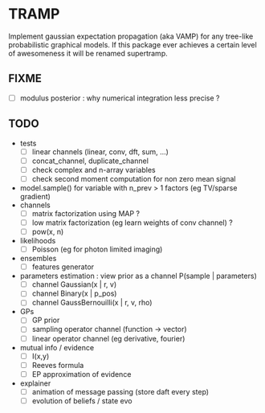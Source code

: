# TRAMP

Implement gaussian expectation propagation (aka VAMP)
for any tree-like probabilistic graphical models.
If this package ever achieves a certain level of awesomeness it
will be renamed supertramp.

## FIXME

- [ ] modulus posterior : why numerical integration less precise ?


## TODO

- tests
  - [ ] linear channels (linear, conv, dft, sum, ...)
  - [ ] concat_channel, duplicate_channel
  - [ ] check complex and n-array variables
  - [ ] check second moment computation for non zero mean signal
- model.sample() for variable with n_prev > 1 factors (eg TV/sparse gradient)
- channels
  - [ ] matrix factorization using MAP ?
  - [ ] low matrix factorization (eg learn weights of conv channel) ?
  - [ ] pow(x, n)
- likelihoods
  - [ ] Poisson (eg for photon limited imaging)
- ensembles
  - [ ] features generator
- parameters estimation : view prior as a channel P(sample | parameters)
  - [ ] channel Gaussian(x | r, v)
  - [ ] channel Binary(x | p_pos)
  - [ ] channel GaussBernouilli(x | r, v, rho)
- GPs
  - [ ] GP prior
  - [ ] sampling operator channel (function -> vector)
  - [ ] linear operator channel (eg derivative, fourier)
- mutual info / evidence
  - [ ] I(x,y)
  - [ ] Reeves formula
  - [ ] EP approximation of evidence
- explainer
  - [ ] animation of message passing (store daft every step)
  - [ ] evolution of beliefs / state evo
